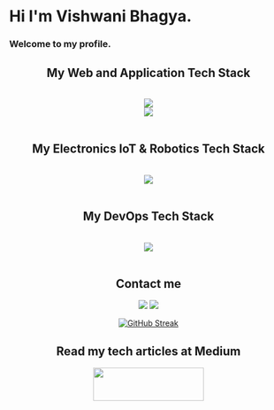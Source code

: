 <h1>Hi I'm Vishwani Bhagya.</h1>
<h3>Welcome to my profile.</h3>

<h2 align="center"> My Web and Application Tech Stack </h2>
<br/>
<div align="center">
    <img src="https://skillicons.dev/icons?i=python,js,ts,java,c,react,spring,nodejs,nextjs&theme=dark&perline=10" />
    <br>
    <img src="https://skillicons.dev/icons?i=html,css,tailwind,bootstrap,npm,express,postman,figma&theme=dark&perline=8" />
</div>
<br>
<h2 align="center"> My Electronics IoT & Robotics Tech Stack </h2>
<br/>
<div align="center">
    <img src="https://skillicons.dev/icons?i=arduino,python&theme=dark&perline=6" />
</div>
<br>
<h2 align="center"> My DevOps Tech Stack </h2>
<br/>
<div align="center">
    <img src="https://skillicons.dev/icons?i=firebase,git,mysql,github,aws,postgres,githubactions&theme=dark&perline=9" />
</div>
<br>
<div align="center">
<h2>Contact me </h2>
<a  href='mailto:vishwanibhagya2002@gmail.com'><img src="https://skillicons.dev/icons?i=gmail&theme=dark&perline=1" /></a> 
<a  href="https://www.linkedin.com/in/vishwani-bhagya"><img src="https://skillicons.dev/icons?i=linkedin&theme=dark&perline=1" /></a>

[![GitHub Streak](http://github-readme-streak-stats.herokuapp.com?user=vshwanilgv&theme=dark&background=000000)](https://git.io/streak-stats)


<h2>Read my tech articles at Medium </h2>
<a  href="https://medium.com/@vshwanilgv"><img width="200px" height="60px" src="https://miro.medium.com/v2/resize:fit:8976/1*Ra88BZ-CSTovFS2ZSURBgg.png"></img></a>
</div>

